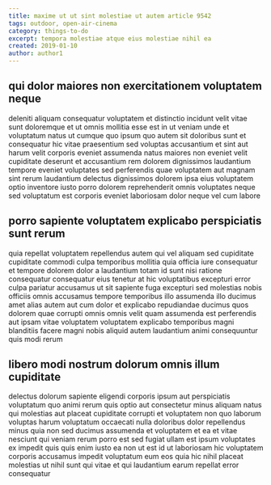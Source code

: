 ```yaml
---
title: maxime ut ut sint molestiae ut autem article 9542
tags: outdoor, open-air-cinema
category: things-to-do
excerpt: tempora molestiae atque eius molestiae nihil ea
created: 2019-01-10
author: author1
---
```


## qui dolor maiores non exercitationem voluptatem neque

deleniti aliquam consequatur voluptatem et distinctio incidunt velit vitae sunt doloremque et ut omnis mollitia esse est in ut veniam unde et voluptatum natus ut cumque quo ipsum quo autem sit doloribus sunt et consequatur hic vitae praesentium sed voluptas accusantium et sint aut harum velit corporis eveniet assumenda natus maiores non eveniet velit cupiditate deserunt et accusantium rem dolorem dignissimos laudantium tempore eveniet voluptates sed perferendis quae voluptatem aut magnam sint rerum laudantium delectus dignissimos dolorem ipsa eius voluptatem optio inventore iusto porro dolorem reprehenderit omnis voluptates neque sed voluptatum est corporis eveniet laboriosam dolor neque vel cum labore

## porro sapiente voluptatem explicabo perspiciatis sunt rerum

quia repellat voluptatem repellendus autem qui vel aliquam sed cupiditate cupiditate commodi culpa temporibus mollitia quia officia iure consequatur et tempore dolorem dolor a laudantium totam id sunt nisi ratione consequatur consequatur eius tenetur at hic voluptatibus excepturi error culpa pariatur accusamus ut sit sapiente fuga excepturi sed molestias nobis officiis omnis accusamus tempore temporibus illo assumenda illo ducimus amet alias autem aut cum dolor et explicabo repudiandae ducimus quos dolorem quae corrupti omnis omnis velit quam assumenda est perferendis aut ipsam vitae voluptatem voluptatem explicabo temporibus magni blanditiis facere magni nobis aliquid autem laudantium animi consequuntur quis modi rerum

## libero modi nostrum dolorum omnis illum cupiditate

delectus dolorum sapiente eligendi corporis ipsum aut perspiciatis voluptatum quo animi rerum quis optio aut consectetur minus aliquam natus qui molestias aut placeat cupiditate corrupti et voluptatem non quo laborum voluptas harum voluptatum occaecati nulla doloribus dolor repellendus minus quia non sed ducimus assumenda et voluptatem et ea et vitae nesciunt qui veniam rerum porro est sed fugiat ullam est ipsum voluptates ex impedit quis quis enim iusto ea non ut est id ut laboriosam hic voluptatem corporis accusamus impedit voluptatum eum eos quia hic nihil placeat molestias ut nihil sunt qui vitae et qui laudantium earum repellat error consequatur
